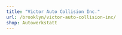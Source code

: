 ```yaml
---
title: "Victor Auto Collision Inc."
url: /brooklyn/victor-auto-collision-inc/
shop: Autowerkstatt
---
```

